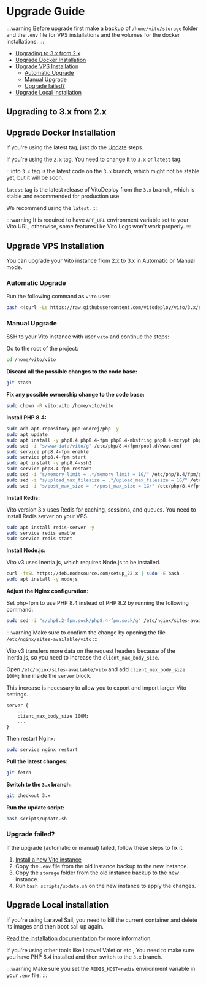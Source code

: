 # Upgrade Guide

:::warning
Before upgrade first make a backup of `/home/vito/storage` folder and the `.env` file for VPS installations and the
volumes for the docker
installations.
:::

- [Upgrading to 3.x from 2.x](#upgrading-to-3x-from-2x)
- [Upgrade Docker Installation](#upgrade-docker-installation)
- [Upgrade VPS Installation](#upgrade-vps-installation)
  - [Automatic Upgrade](#automatic-upgrade)
  - [Manual Upgrade](#manual-upgrade)
  - [Upgrade failed?](#upgrade-failed)
- [Upgrade Local installation](#upgrade-local-installation)

## Upgrading to 3.x from 2.x

## Upgrade Docker Installation

If you're using the latest tag, just do the [Update](../getting-started/update#update-docker) steps.

If you're using the `2.x` tag, You need to change it to `3.x` or `latest` tag.

:::info
`3.x` tag is the latest code on the `3.x` branch, which might not be stable yet, but it will be soon.

`latest` tag is the latest release of VitoDeploy from the `3.x` branch, which is stable and recommended for production
use.

We recommend using the `latest`.
:::

:::warning
It is required to have `APP_URL` environment variable set to your Vito URL, otherwise, some features like Vito Logs won't work properly.
:::

## Upgrade VPS Installation

You can upgrade your Vito instance from 2.x to 3.x in Automatic or Manual mode.

### Automatic Upgrade

Run the following command as `vito` user:

```sh
bash <(curl -Ls https://raw.githubusercontent.com/vitodeploy/vito/3.x/scripts/upgrade-2x-to-3x.sh)
```

### Manual Upgrade

SSH to your Vito instance with user `vito` and continue the steps:

Go to the root of the project:

```sh
cd /home/vito/vito
```

**Discard all the possible changes to the code base:**

```sh
git stash
```

**Fix any possible ownership change to the code base:**

```sh
sudo chown -R vito:vito /home/vito/vito
```

**Install PHP 8.4:**

```sh
sudo add-apt-repository ppa:ondrej/php -y
sudo apt update
sudo apt install -y php8.4 php8.4-fpm php8.4-mbstring php8.4-mcrypt php8.4-gd php8.4-xml php8.4-curl php8.4-gettext php8.4-zip php8.4-bcmath php8.4-soap php8.4-redis php8.4-sqlite3 php8.4-intl
sudo sed -i "s/www-data/vito/g" /etc/php/8.4/fpm/pool.d/www.conf
sudo service php8.4-fpm enable
sudo service php8.4-fpm start
sudo apt install -y php8.4-ssh2
sudo service php8.4-fpm restart
sudo sed -i "s/memory_limit = .*/memory_limit = 1G/" /etc/php/8.4/fpm/php.ini
sudo sed -i "s/upload_max_filesize = .*/upload_max_filesize = 1G/" /etc/php/8.4/fpm/php.ini
sudo sed -i "s/post_max_size = .*/post_max_size = 1G/" /etc/php/8.4/fpm/php.ini
```

**Install Redis:**

Vito version 3.x uses Redis for caching, sessions, and queues. You need to install Redis server on your VPS.

```sh
sudo apt install redis-server -y
sudo service redis enable
sudo service redis start
```

**Install Node.js:**

Vito v3 uses Inertia.js, which requires Node.js to be installed.

```sh
curl -fsSL https://deb.nodesource.com/setup_22.x | sudo -E bash -
sudo apt install -y nodejs
```

**Adjust the Nginx configuration:**

Set php-fpm to use PHP 8.4 instead of PHP 8.2 by running the following command:

```sh
sudo sed -i "s/php8.2-fpm.sock/php8.4-fpm.sock/g" /etc/nginx/sites-available/vito
```

:::warning
Make sure to confirm the change by opening the file `/etc/nginx/sites-available/vito`
:::

Vito v3 transfers more data on the request headers because of the Inertia.js, so you need to increase the `client_max_body_size`.

Open `/etc/nginx/sites-available/vito` and add `client_max_body_size 100M;` line inside the `server` block.

This increase is necessary to allow you to export and import larger Vito settings.

```nginx
server {
    ...
    client_max_body_size 100M;
    ...
}
```

Then restart Nginx:

```sh
sudo service nginx restart
```

**Pull the latest changes:**

```sh
git fetch
```

**Switch to the `3.x` branch:**

```sh
git checkout 3.x
```

**Run the update script:**

```sh
bash scripts/update.sh
```

### Upgrade failed?

If the upgrade (automatic or manual) failed, follow these steps to fix it:

1. [Install a new Vito instance](../getting-started/installation.mdx#install-on-vps)
2. Copy the `.env` file from the old instance backup to the new instance.
3. Copy the `storage` folder from the old instance backup to the new instance.
4. Run `bash scripts/update.sh` on the new instance to apply the changes.

## Upgrade Local installation

If you're using Laravel Sail, you need to kill the current container and delete its images and then boot sail up again.

[Read the installation documentation](../getting-started/installation.mdx#laravel-sail) for more information.

If you're using other tools like Laravel Valet or etc., You need to make sure you have PHP 8.4 installed and then switch
to the `3.x` branch.

:::warning
Make sure you set the `REDIS_HOST=redis` environment variable in your `.env` file.
:::